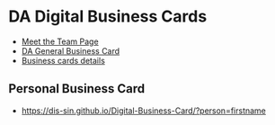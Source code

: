 # DA Digital Business Cards 
- [Meet the Team Page](https://dis-sin.github.io/Digital-Business-Card/meetTheTeam.html)
- [DA General Business Card](https://dis-sin.github.io/Digital-Business-Card/)
- [Business cards details](https://drive.google.com/drive/folders/1rw8NutYQzTzG0Z__5tAy2de6EyYlEE18)
## Personal Business Card
- https://dis-sin.github.io/Digital-Business-Card/?person=firstname
